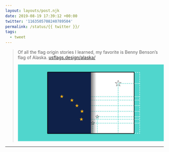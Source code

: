 ```yaml
---
layout: layouts/post.njk
date: 2019-08-19 17:39:12 +00:00
twitter: '1163505708240789504'
permalink: /status/{{ twitter }}/
tags: 
  - tweet
---
```


> Of all the flag origin stories I learned, my favorite is Benny Benson’s flag of Alaska. [usflags.design/alaska/](https://usflags.design/alaska/)
> 
> [![Alaska state flag](/img/og-alaska.jpg)](https://usflags.design/alaska/)

---
